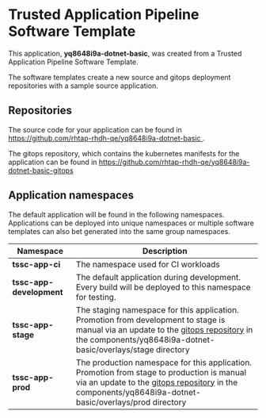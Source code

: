 # Trusted Application Pipeline Software Template

This application, **yq8648i9a-dotnet-basic**, was created from a Trusted Application Pipeline Software Template.

The software templates create a new source and gitops deployment repositories with a sample source application. 

## Repositories

The source code for your application can be found in [https://github.com/rhtap-rhdh-qe/yq8648i9a-dotnet-basic ](https://github.com/rhtap-rhdh-qe/yq8648i9a-dotnet-basic ).
 
The gitops repository, which contains the kubernetes manifests for the application can be found in 
[https://github.com/rhtap-rhdh-qe/yq8648i9a-dotnet-basic-gitops ](https://github.com/rhtap-rhdh-qe/yq8648i9a-dotnet-basic-gitops ) 

## Application namespaces 

The default application will be found in the following namespaces. Applications can be deployed into unique namespaces or multiple software templates can also bet generated into the same group namespaces.  

|  Namespace   |  Description   |  
| -------- | -------- |
| **tssc-app-ci** | The namespace used for CI workloads |
| **tssc-app-development** | The default application during development. Every build will be deployed to this namespace for testing. |
| **tssc-app-stage** | The staging namespace for this application. Promotion from development to stage is manual via an update to the [gitops repository](https://github.com/rhtap-rhdh-qe/yq8648i9a-dotnet-basic-gitops ) in the components/yq8648i9a-dotnet-basic/overlays/stage directory |
| **tssc-app-prod** | The production namespace for this application. Promotion from stage to production is manual via an update to the [gitops repository](https://github.com/rhtap-rhdh-qe/yq8648i9a-dotnet-basic-gitops ) in the components/yq8648i9a-dotnet-basic/overlays/prod directory |